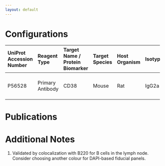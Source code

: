 ```yaml
---
layout: default
---
```


# Configurations

| UniProt Accession Number   | Reagent Type     | Target Name / Protein Biomarker   | Target Species   | Host Organism   | Isotype   |   Clonality | Vendor    |   Catalog Number | Conjugate   | RRID       | Availability   | Method        | Tissue Preservation               | Target Tissue   | Tissue State   | Detergent         | Antigen Retrieval Conditions   | Dye Inactivation Conditions      | Recommend   | Agree               | Disagree   | Contributor         | Notes       |
|:---------------------------|:-----------------|:----------------------------------|:-----------------|:----------------|:----------|------------:|:----------|-----------------:|:------------|:-----------|:---------------|:--------------|:----------------------------------|:----------------|:---------------|:------------------|:-------------------------------|:---------------------------------|:------------|:--------------------|:-----------|:--------------------|:------------|
| P56528                     | Primary Antibody | CD38                              | Mouse            | Rat             | IgG2a     |          90 | BioLegend |           102732 | BV421       | AB_2734153 | Stock          | IBEX2D Manual | 1:4 Cytofix/Cytoperm Fixed Frozen | Lymph Node      | NA             | 0.3% Triton-X-100 | NA                             | 1 mg/ml LiBH4 15 minutes + light | Yes         | [0000-0002-1461-0999](https://orcid.org/0000-0002-1461-0999) | NA         | [0000-0002-1461-0999](https://orcid.org/0000-0002-1461-0999) | [1](#notes) |

# Publications



# Additional Notes

<a name="notes"></a>
1. Validated by colocalization with B220 for B cells in the lymph node. Consider choosing another colour for DAPI-based fiducial panels.
